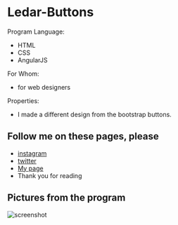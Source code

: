 # Ledar-Buttons

Program Language:
* HTML
* CSS
* AngularJS

For Whom:
* for web designers

Properties:
* I made a different design from the bootstrap buttons.

Follow me on these pages, please
---------------------------------------------------
* [instagram](https://www.instagram.com/real.shut.down.exe/)
* [twitter](https://twitter.com/emr_yasa_)
* [My page](https://emre-yasar.web.app/)
* Thank you for reading

Pictures from the program
--------------------------------------
![screenshot](../master/png/screenshot.PNG)
